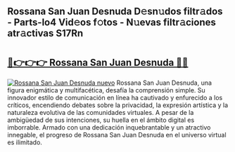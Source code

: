 ## Rossana San Juan Desnuda D𝚎sn𝚞dos filtr𝚊dos - Parts-lo4 Vid𝚎os f𝚘tos - N𝚞evas filtr𝚊ciones atr𝚊ctivas S17Rn

# <h2><a href="http://mb9wrk.tromn.icu/?c=Rossana+San+Juan+Desnuda">🔗👉👉👉 Rossana San Juan Desnuda 🔗🔗</a></h2>

[![Rossana San Juan Desnuda nuevo](https://i.imgur.com/pEAQMta.gif)](http://mb9wrk.tromn.icu/?c=Rossana+San+Juan+Desnuda)
Rossana San Juan Desnuda, una figura enigmática y multifacética, desafía la comprensión simple. Su innovador estilo de comunicación en línea ha cautivado y enfurecido a los críticos, encendiendo debates sobre la privacidad, la expresión artística y la naturaleza evolutiva de las comunidades virtuales. A pesar de la ambigüedad de sus intenciones, su huella en el ámbito digital es imborrable. Armado con una dedicación inquebrantable y un atractivo innegable, el progreso de Rossana San Juan Desnuda en el universo virtual es ilimitado.
